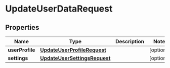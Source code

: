 

# UpdateUserDataRequest


## Properties

| Name | Type | Description | Notes |
|------------ | ------------- | ------------- | -------------|
|**userProfile** | [**UpdateUserProfileRequest**](UpdateUserProfileRequest.md) |  |  [optional] |
|**settings** | [**UpdateUserSettingsRequest**](UpdateUserSettingsRequest.md) |  |  [optional] |



